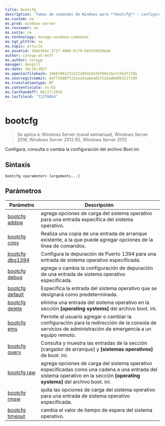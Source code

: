 ```yaml
---
title: bootcfg
description: 'Temas de comandos de Windows para **bootcfg** : configura, consulta o cambia la configuración del archivo boot. ini.'
ms.custom: na
ms.prod: windows-server
ms.reviewer: na
ms.suite: na
ms.technology: manage-windows-commands
ms.tgt_pltfrm: na
ms.topic: article
ms.assetid: 3deb354c-5717-4066-bc79-b9323d559e44
author: coreyp-at-msft
ms.author: coreyp
manager: dongill
ms.date: 10/16/2017
ms.openlocfilehash: 2d66296327a2221093e5434f69e15e7c55df1f6b
ms.sourcegitcommit: 6aff3d88ff22ea141a6ea6572a5ad8dd6321f199
ms.translationtype: MT
ms.contentlocale: es-ES
ms.lasthandoff: 09/27/2019
ms.locfileid: "71379854"
---
```

# <a name="bootcfg"></a>bootcfg

>Se aplica a: Windows Server (canal semianual), Windows Server 2016, Windows Server 2012 R2, Windows Server 2012

Configura, consulta o cambia la configuración del archivo Boot.ini.  
## <a name="syntax"></a>Sintaxis  
```  
bootcfg <parameter> [arguments...]  
```  
## <a name="parameters"></a>Parámetros  
|Parámetro|Descripción|  
|-------|--------|  
|[bootcfg addsw](bootcfg-addsw.md)|agrega opciones de carga del sistema operativo para una entrada específica del sistema operativo.|  
|[bootcfg copy](bootcfg-copy.md)|Realiza una copia de una entrada de arranque existente, a la que puede agregar opciones de la línea de comandos.|  
|[bootcfg dbg1394](bootcfg-dbg1394.md)|Configura la depuración de Puerto 1394 para una entrada de sistema operativo especificada.|  
|[bootcfg debug](bootcfg-debug.md)|agrega o cambia la configuración de depuración de una entrada de sistema operativo especificada.|  
|[bootcfg default](bootcfg-default.md)|Especifica la entrada del sistema operativo que se designará como predeterminada.|  
|[bootcfg delete](bootcfg-delete.md)|elimina una entrada del sistema operativo en la sección **[operating systems]** del archivo boot. ini.|  
|[bootcfg ems](bootcfg-ems.md)|Permite al usuario agregar o cambiar la configuración para la redirección de la consola de servicios de administración de emergencia a un equipo remoto.|  
|[bootcfg query](bootcfg-query.md)|Consulta y muestra las entradas de la sección [cargador de arranque] y **[sistemas operativos]** de boot. ini.|  
|[bootcfg raw](bootcfg-raw.md)|agrega opciones de carga del sistema operativo especificadas como una cadena a una entrada del sistema operativo en la sección **[operating systems]** del archivo boot. ini.|  
|[bootcfg rmsw](bootcfg-rmsw.md)|quita las opciones de carga del sistema operativo para una entrada de sistema operativo especificada.|  
|[bootcfg timeout](bootcfg-timeout.md)|cambia el valor de tiempo de espera del sistema operativo.|  
